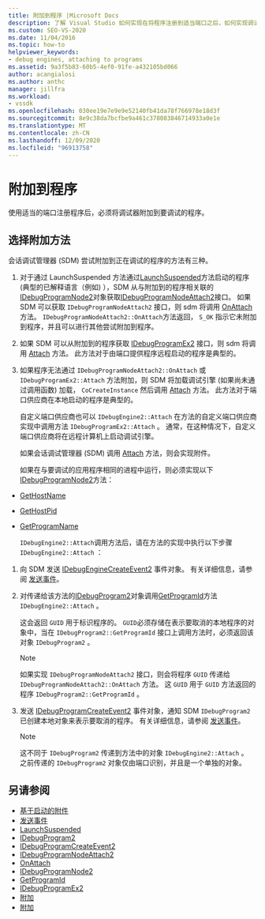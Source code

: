 ```yaml
---
title: 附加到程序 |Microsoft Docs
description: 了解 Visual Studio 如何实现在将程序注册到适当端口之后，如何实现调试器附加到程序。
ms.custom: SEO-VS-2020
ms.date: 11/04/2016
ms.topic: how-to
helpviewer_keywords:
- debug engines, attaching to programs
ms.assetid: 9a3f5b83-60b5-4ef0-91fe-a432105bd066
author: acangialosi
ms.author: anthc
manager: jillfra
ms.workload:
- vssdk
ms.openlocfilehash: 030ee19e7e9e9e52140fb41da78f766978e18d3f
ms.sourcegitcommit: 8e9c38da7bcfbe9a461c378083846714933a0e1e
ms.translationtype: MT
ms.contentlocale: zh-CN
ms.lasthandoff: 12/09/2020
ms.locfileid: "96913758"
---
```

# <a name="attach-to-the-program"></a>附加到程序
使用适当的端口注册程序后，必须将调试器附加到要调试的程序。

## <a name="choose-how-to-attach"></a>选择附加方法
 会话调试管理器 (SDM) 尝试附加到正在调试的程序的方法有三种。

1. 对于通过 LaunchSuspended 方法通过[LaunchSuspended](../../extensibility/debugger/reference/idebugenginelaunch2-launchsuspended.md)方法启动的程序 (典型的已解释语言（例如) ），SDM 从与附加到的程序相关联的[IDebugProgramNode2](../../extensibility/debugger/reference/idebugprogramnode2.md)对象获取[IDebugProgramNodeAttach2](../../extensibility/debugger/reference/idebugprogramnodeattach2.md)接口。 如果 SDM 可以获取 `IDebugProgramNodeAttach2` 接口，则 sdm 将调用 [OnAttach](../../extensibility/debugger/reference/idebugprogramnodeattach2-onattach.md) 方法。 `IDebugProgramNodeAttach2::OnAttach`方法返回， `S_OK` 指示它未附加到程序，并且可以进行其他尝试附加到程序。

2. 如果 SDM 可以从附加到的程序获取 [IDebugProgramEx2](../../extensibility/debugger/reference/idebugprogramex2.md) 接口，则 sdm 将调用 [Attach](../../extensibility/debugger/reference/idebugprogramex2-attach.md) 方法。 此方法对于由端口提供程序远程启动的程序是典型的。

3. 如果程序无法通过 `IDebugProgramNodeAttach2::OnAttach` 或 `IDebugProgramEx2::Attach` 方法附加，则 SDM 将加载调试引擎 (如果尚未通过调用函数) 加载， `CoCreateInstance` 然后调用 [Attach](../../extensibility/debugger/reference/idebugengine2-attach.md) 方法。 此方法对于端口供应商在本地启动的程序是典型的。

    自定义端口供应商也可以 `IDebugEngine2::Attach` 在方法的自定义端口供应商实现中调用方法 `IDebugProgramEx2::Attach` 。 通常，在这种情况下，自定义端口供应商将在远程计算机上启动调试引擎。

   如果会话调试管理器 (SDM) 调用 [Attach](../../extensibility/debugger/reference/idebugengine2-attach.md) 方法，则会实现附件。

   如果在与要调试的应用程序相同的进程中运行，则必须实现以下 [IDebugProgramNode2](../../extensibility/debugger/reference/idebugprogramnode2.md)方法：

- [GetHostName](../../extensibility/debugger/reference/idebugprogramnode2-gethostname.md)

- [GetHostPid](../../extensibility/debugger/reference/idebugprogramnode2-gethostpid.md)

- [GetProgramName](../../extensibility/debugger/reference/idebugprogramnode2-getprogramname.md)

  `IDebugEngine2::Attach`调用方法后，请在方法的实现中执行以下步骤 `IDebugEngine2::Attach` ：

1. 向 SDM 发送 [IDebugEngineCreateEvent2](../../extensibility/debugger/reference/idebugenginecreateevent2.md) 事件对象。 有关详细信息，请参阅 [发送事件](../../extensibility/debugger/sending-events.md)。

2. 对传递给该方法的[IDebugProgram2](../../extensibility/debugger/reference/idebugprogram2.md)对象调用[GetProgramId](../../extensibility/debugger/reference/idebugprogram2-getprogramid.md)方法 `IDebugEngine2::Attach` 。

     这会返回 `GUID` 用于标识程序的。 `GUID`必须存储在表示要取消的本地程序的对象中，当在 `IDebugProgram2::GetProgramId` 接口上调用方法时，必须返回该对象 `IDebugProgram2` 。

    > [!NOTE]
    > 如果实现 `IDebugProgramNodeAttach2` 接口，则会将程序 `GUID` 传递给 `IDebugProgramNodeAttach2::OnAttach` 方法。 这 `GUID` 用于 `GUID` 方法返回的程序 `IDebugProgram2::GetProgramId` 。

3. 发送 [IDebugProgramCreateEvent2](../../extensibility/debugger/reference/idebugprogramcreateevent2.md) 事件对象，通知 SDM `IDebugProgram2` 已创建本地对象来表示要取消的程序。 有关详细信息，请参阅 [发送事件](../../extensibility/debugger/sending-events.md)。

    > [!NOTE]
    > 这不同于 `IDebugProgram2` 传递到方法中的对象 `IDebugEngine2::Attach` 。 之前传递的 `IDebugProgram2` 对象仅由端口识别，并且是一个单独的对象。

## <a name="see-also"></a>另请参阅
- [基于启动的附件](../../extensibility/debugger/launch-based-attachment.md)
- [发送事件](../../extensibility/debugger/sending-events.md)
- [LaunchSuspended](../../extensibility/debugger/reference/idebugenginelaunch2-launchsuspended.md)
- [IDebugProgram2](../../extensibility/debugger/reference/idebugprogram2.md)
- [IDebugProgramCreateEvent2](../../extensibility/debugger/reference/idebugprogramcreateevent2.md)
- [IDebugProgramNodeAttach2](../../extensibility/debugger/reference/idebugprogramnodeattach2.md)
- [OnAttach](../../extensibility/debugger/reference/idebugprogramnodeattach2-onattach.md)
- [IDebugProgramNode2](../../extensibility/debugger/reference/idebugprogramnode2.md)
- [GetProgramId](../../extensibility/debugger/reference/idebugprogram2-getprogramid.md)
- [IDebugProgramEx2](../../extensibility/debugger/reference/idebugprogramex2.md)
- [附加](../../extensibility/debugger/reference/idebugprogramex2-attach.md)
- [附加](../../extensibility/debugger/reference/idebugengine2-attach.md)
